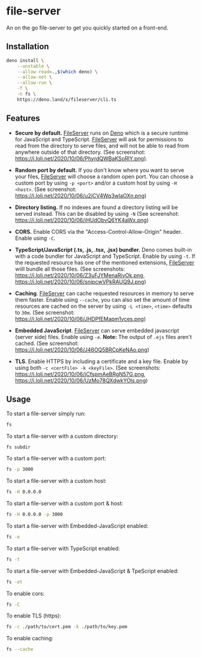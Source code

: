 # file-server

An on the go file-server to get you quickly started on a front-end.

## Installation

```sh
deno install \
	--unstable \
	--allow-read=.,$(which deno) \
	--allow-net \
	--allow-run \
	-f \
	-n fs \
	https://deno.land/x/fileserver/cli.ts
```

## Features

- **Secure by default.** [FileServer](https://deno.land/x/fileserver) runs on [Deno](https://deno.land) which is a secure runtime for JavaScript and TypeScript. [FileServer](https://deno.land/x/fileserver) will ask for permissions to read from the directory to serve files, and will not be able to read from anywhere outside of that directory. (See screenshot: https://i.loli.net/2020/10/06/PhyrdQWBaKSoRlY.png).

- **Random port by default.** If you don't know where you want to serve your files, [FileServer](https://deno.land/x/fileserver) will choose a random open port. You can choose a custom port by using `-p <port>` and/or a custom host by using `-H <host>`. (See screenshot: https://i.loli.net/2020/10/06/u2jCV4Wq3wlaOXn.png)

- **Directory listing.** If no indexes are found a directory listing will be served instead. This can be disabled by using `-N` (See screenshot: https://i.loli.net/2020/10/06/iHUdObvQ6YK4aWx.png)

- **CORS.** Enable CORS via the "Access-Control-Allow-Origin" header. Enable using `-C`.

- **TypeScript/JavaScript (.ts, .js, .tsx, .jsx) bundler.** Deno comes built-in with a code bundler for JavaScript and TypeScript. Enable by using `-t`. If the requested resource has one of the mentioned extensions, [FileServer](https://deno.land/x/fileserver) wiill bundle all those files. (See screenshots: https://i.loli.net/2020/10/06/Z3uFJYMenaRiyOk.png, https://i.loli.net/2020/10/06/snjpcwVPkRAUQ9J.png)

- **Caching**. [FileServer](https://deno.land/x/fileserver) can cache requested resources in memory to serve them faster. Enable using `--cache`, you can also set the amount of time resources are cached on the server by using `-L <time>`, `<time>` defaults to `30m`. (See screenshot: https://i.loli.net/2020/10/06/JHDPfEMapm1yces.png)

- **Embedded JavaScript**. [FileServer](https://deno.land/x/fileserver) can serve embedded javascript (server side) files. Enable using `-e`. **Note:** The output of `.ejs` files aren't cached. (See screenshot: https://i.loli.net/2020/10/06/J46OQ5BRCpKeNAo.png)

- **TLS**. Enable HTTPS by including a certificate and a key file. Enable by using both `-c <certFile> -k <keyFile>`. (See screenshots: https://i.loli.net/2020/10/06/jCfspmAeBRgN57G.png, https://i.loli.net/2020/10/06/UzMo78QXdwkYOls.png)

## Usage

To start a file-server simply run:

```sh
fs
```

To start a file-server with a custom directory:

```
fs subdir
```

To start a file-server with a custom port:

```sh
fs -p 3000
```

To start a file-server with a custom host:

```sh
fs -H 0.0.0.0
```

To start a file-server with a custom port & host:

```sh
fs -H 0.0.0.0 -p 3000
```

To start a file-server with Embedded-JavaScript enabled:

```sh
fs -e
```

To start a file-server with TypeScript enabled:

```sh
fs -t
```

To start a file-server with Embedded-JavaScript & TpeScript enabled:

```sh
fs -et
```

To enable cors:

```sh
fs -C
```

To enable TLS (https):

```sh
fs -c ./path/to/cert.pem -k ./path/to/key.pem
```

To enable caching:

```sh
fs --cache
```
